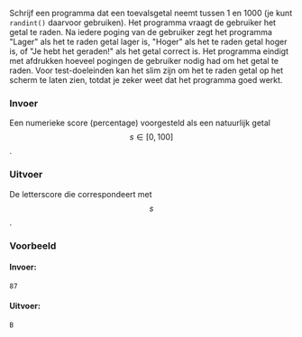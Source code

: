 Schrijf een programma dat een toevalsgetal
neemt tussen 1 en 1000 (je kunt `randint()` daarvoor gebruiken). Het
programma vraagt de gebruiker het getal te raden. Na iedere poging van
de gebruiker zegt het programma "Lager" als het te raden getal lager is,
"Hoger" als het te raden getal hoger is, of "Je hebt het geraden!" als
het getal correct is. Het programma eindigt met afdrukken hoeveel
pogingen de gebruiker nodig had om het getal te raden. Voor
test-doeleinden kan het slim zijn om het te raden getal op het scherm te
laten zien, totdat je zeker weet dat het programma goed werkt.

### Invoer

Een numerieke score (percentage) voorgesteld als een natuurlijk getal $$s \in [0, 100]$$.

### Uitvoer

De letterscore die correspondeert met $$s$$.

### Voorbeeld

#### Invoer:

```
87
```

#### Uitvoer:

```
B
```
